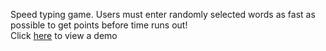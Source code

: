 Speed typing game. Users must enter randomly selected words  as fast as possible to get points before time runs out!
<br>
Click [here](https://jgable01.github.io/wordgame) to view a demo
